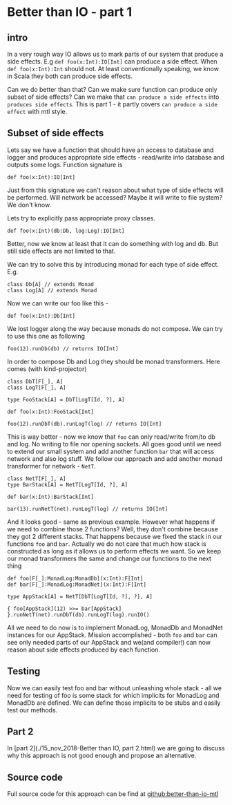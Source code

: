 # Better than IO - part 1 #
## intro ##
In a very rough way IO allows us to mark parts of our system that produce a side effects.
E.g `def foo(x:Int):IO[Int]` can produce a side effect. When `def foo(x:Int):Int` should not.
At least conventionally speaking, we know in Scala they both can produce side effects.

Can we do better than that?
Can we make sure function can produce only subset of side effects?
Can we make that `can produce a side effects` into `produces side effects`.
This is part 1 - it partly covers `can produce a side effect` with mtl style.

## Subset of side effects ##
Lets say we have a function that should have an access to database and logger and produces appropriate side effects - read/write into database and outputs some logs.
Function signature is

    def foo(x:Int):IO[Int]

Just from this signature we can't reason about what type of side effects will be performed. Will network be accessed? Maybe it will write to file system? We don't know.

Lets try to explicitly pass appropriate proxy classes.

    def foo(x:Int)(db:Db, log:Log):IO[Int]

Better, now we know at least that it can do something with log and db. But still side effects are not limited to that.

We can try to solve this by introducing monad for each type of side effect.
E.g.

    class Db[A] // extends Monad
    class Log[A] // extends Monad

Now we can write our foo like this -

    def foo(x:Int):Db[Int]

We lost logger along the way because monads do not compose. We can try to use this one as following

    foo(12).runDb(db) // returns IO[Int]

In order to compose Db and Log they should be monad transformers. Here comes (with kind-projector)

    class DbT[F[_], A]
    class LogT[F[_], A]

    type FooStack[A] = DbT[LogT[Id, ?], A]

    def foo(x:Int):FooStack[Int]

    foo(12).runDbT(db).runLogT(log) // returns IO[Int]

This is way better - now we know that `foo` can only read/write from/to db and log. No writing to file nor opening sockets.
All goes good until we need to extend our small system and add another function `bar` that will access network and also log stuff.
We follow our approach and add another monad transformer for network - `NetT`.

    class NetT[F[_], A]
    type BarStack[A] = NetT[LogT[Id, ?], A]

    def bar(x:Int):BarStack[Int]

    bar(13).runNetT(net).runLogT(log) // returns IO[Int]

And it looks good - same as previous example. However what happens if we need to combine those 2 functions? Well, they don't combine because they got 2 different stacks.
That happens because we fixed the stack in our functions `foo` and `bar`. Actually we do not care that much how stack is constructed as long as it allows us to perform effects we want.
So we keep our monad transformers the same and change our functions to the next thing

    def foo[F[_]:MonadLog:MonadDb](x:Int):F[Int]
    def bar[F[_]:MonadLog:MonadNet](x:Int):F[Int]

    type AppStack[A] = NetT[DbT[LogT[Id, ?], ?], A]

    { foo[AppStack](12) >>= bar[AppStack] }.runNetT(net).runDbT(db).runLogT(log).runIO()


All we need to do now is to implement MonadLog, MonadDb and MonadNet instances for our AppStack.
Mission accomplished - both `foo` and `bar` can see only needed parts of our AppStack and we(and compiler!) can now reason about side effects produced by each function.

## Testing ##
Now we can easily test foo and bar without unleashing whole stack - all we need for testing of foo is some stack for which implicits for MonadLog and MonadDb are defined.
We can define those implicits to be stubs and easily test our methods.

## Part 2 ##
In [part 2](./15_nov_2018-Better than IO, part 2.html) we are going to discuss why this approach is not good enough and propose an alternative.

## Source code ##
Full source code for this approach can be find at [github:better-than-io-mtl](https://github.com/dehun/better-than-io-mtl)
